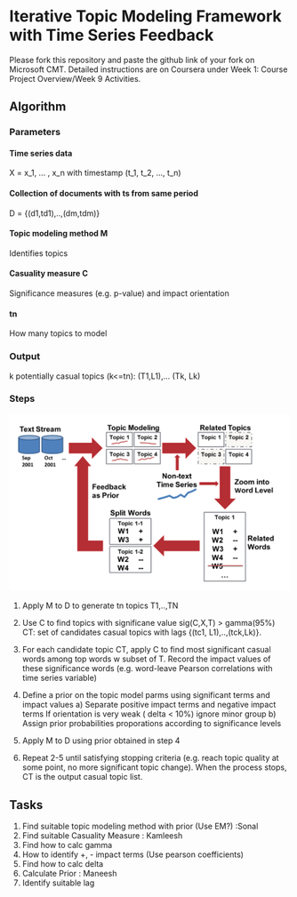 # Iterative Topic Modeling Framework with Time Series Feedback

Please fork this repository and paste the github link of your fork on Microsoft CMT. Detailed instructions are on Coursera under Week 1: Course Project Overview/Week 9 Activities.

## Algorithm
### Parameters
#### Time series data
X = x_1, ... , x_n with timestamp (t_1, t_2, ..., t_n)

#### Collection of documents with ts from same period
D = {(d1,td1),..,(dm,tdm)}

#### Topic modeling method M
Identifies topics

#### Casuality measure C
Significance measures (e.g. p-value) and impact orientation


#### tn
How many topics to model

### Output
k potentially casual topics
(k<=tn): (T1,L1),... (Tk, Lk)


### Steps
![Algorithm Steps](./Algorithm.png)
1. Apply M to D to generate tn topics T1,..,TN
2. Use C to find topics with significane value sig(C,X,T) > gamma(95%)
   CT: set of candidates casual topics with lags {(tc1, L1),..,(tck,Lk)}.
3. For each candidate topic CT, apply C to find most significant
   casual words among top words w subset of T. 
   Record the impact values of these significance words (e.g. word-leave Pearson 
   correlations with time series variable)
4. Define a prior on the topic model parms using significant terms and impact values
   a) Separate positive impact terms and negative impact terms
      If orientation is very weak ( delta < 10%) ignore minor group
   b) Assign prior probabilities proporations according to significance levels
   
5. Apply M to D using prior obtained in step 4 
6. Repeat 2-5 until satisfying stopping criteria (e.g. reach topic quality at some point,
no more significant topic change). When the process stops, CT is the output casual topic
list.

## Tasks
1. Find suitable topic modeling method with prior (Use EM?) :Sonal
2. Find suitable Casuality Measure : Kamleesh
3. Find how to calc gamma
4. How to identify +, - impact terms (Use pearson coefficients)
5. Find how to calc delta
6. Calculate Prior : Maneesh
7. Identify suitable lag
